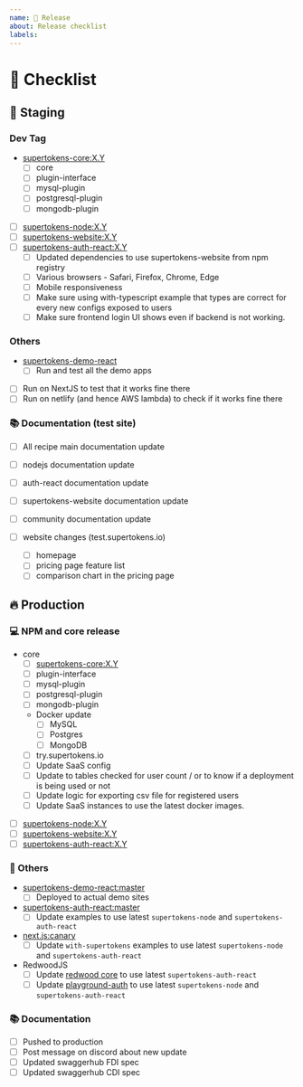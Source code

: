 ```yaml
---
name: 📅 Release
about: Release checklist
labels:
---
```


# 📅 Checklist

## 🔶 Staging 

### Dev Tag
 - [supertokens-core:X.Y](https://github.com/supertokens/supertokens-core/tree/X.Y)
     - [ ] core
     - [ ] plugin-interface
     - [ ] mysql-plugin
     - [ ] postgresql-plugin
     - [ ] mongodb-plugin
 - [ ] [supertokens-node:X.Y](https://github.com/supertokens/supertokens-node/tree/X.Y)
 - [ ] [supertokens-website:X.Y](https://github.com/supertokens/supertokens-website/X.Y)
 - [ ] [supertokens-auth-react:X.Y](https://github.com/supertokens/supertokens-auth-react/tree/X.Y)
    - [ ] Updated dependencies to use supertokens-website from npm registry
    - [ ] Various browsers - Safari, Firefox, Chrome, Edge
    - [ ] Mobile responsiveness
    - [ ] Make sure using with-typescript example that types are correct for every new configs exposed to users
    - [ ] Make sure frontend login UI shows even if backend is not working.

### Others

 - [supertokens-demo-react](https://github.com/supertokens/supertokens-demo-react/tree/master)
     - [ ] Run and test all the demo apps
 - [ ] Run on NextJS to test that it works fine there
 - [ ] Run on netlify (and hence AWS lambda) to check if it works fine there

### 📚 Documentation (test site)

- [ ] All recipe main documentation update

- [ ] nodejs documentation update

- [ ] auth-react documentation update

- [ ] supertokens-website documentation update

- [ ] community documentation update

- [ ] website changes (test.supertokens.io)
   - [ ] homepage
   - [ ] pricing page feature list
   - [ ] comparison chart in the pricing page

## 🔥 Production 

### 💻 NPM and core release

 - core
    - [ ] [supertokens-core:X.Y](https://github.com/supertokens/supertokens-core/tree/X.Y)
    - [ ] plugin-interface
    - [ ] mysql-plugin
    - [ ] postgresql-plugin
    - [ ] mongodb-plugin
    - Docker update
       - [ ] MySQL
       - [ ] Postgres
       - [ ] MongoDB
    - [ ] try.supertokens.io
    - [ ] Update SaaS config
    - [ ] Update to tables checked for user count / or to know if a deployment is being used or not
    - [ ] Update logic for exporting csv file for registered users
    - [ ] Update SaaS instances to use the latest docker images.
 - [ ] [supertokens-node:X.Y](https://github.com/supertokens/supertokens-node/tree/X.Y)
 - [ ] [supertokens-website:X.Y](https://github.com/supertokens/supertokens-website/tree/X.Y)
 - [ ] [supertokens-auth-react:X.Y](https://github.com/supertokens/supertokens-auth-react/tree/X.Y)

### 🔀 Others

- [supertokens-demo-react:master](https://github.com/supertokens/supertokens-demo-react/tree/master)
   - [ ] Deployed to actual demo sites

- [supertokens-auth-react:master](https://github.com/supertokens/supertokens-auth-react/tree/master)
   - [ ] Update examples to use latest `supertokens-node` and `supertokens-auth-react`

- [next.js:canary](https://github.com/supertokens/next.js/tree/canary/examples/with-supertokens)
   - [ ] Update `with-supertokens` examples to use latest `supertokens-node` and `supertokens-auth-react`

- RedwoodJS
   - [ ] Update [redwood core](https://github.com/supertokens/redwood/tree/main/packages/auth) to use latest `supertokens-auth-react`
   - [ ] Update [playground-auth](https://github.com/supertokens/playground-auth/tree/main) to use latest `supertokens-node` and `supertokens-auth-react`

### 📚 Documentation

- [ ] Pushed to production
- [ ] Post message on discord about new update
- [ ] Updated swaggerhub FDI spec
- [ ] Updated swaggerhub CDI spec
